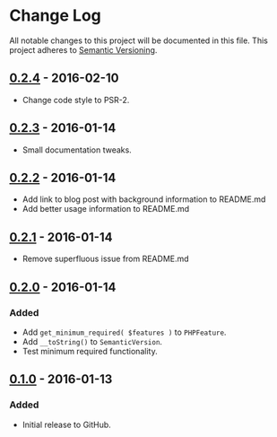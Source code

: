 # Change Log
All notable changes to this project will be documented in this file.
This project adheres to [Semantic Versioning](http://semver.org/).

## [0.2.4] - 2016-02-10
- Change code style to PSR-2.

## [0.2.3] - 2016-01-14
- Small documentation tweaks.

## [0.2.2] - 2016-01-14
- Add link to blog post with background information to README.md
- Add better usage information to README.md

## [0.2.1] - 2016-01-14
- Remove superfluous issue from README.md

## [0.2.0] - 2016-01-14
### Added
- Add `get_minimum_required( $features )` to `PHPFeature`.
- Add `__toString()` to `SemanticVersion`.
- Test minimum required functionality.

## [0.1.0] - 2016-01-13
### Added
- Initial release to GitHub.

[0.2.4]: https://github.com/brightnucleus/phpfeature/compare/v0.2.3...v0.2.4
[0.2.3]: https://github.com/brightnucleus/phpfeature/compare/v0.2.2...v0.2.3
[0.2.2]: https://github.com/brightnucleus/phpfeature/compare/v0.2.1...v0.2.2
[0.2.1]: https://github.com/brightnucleus/phpfeature/compare/v0.2.0...v0.2.1
[0.2.0]: https://github.com/brightnucleus/phpfeature/compare/v0.1.0...v0.2.0
[0.1.0]: https://github.com/brightnucleus/phpfeature/compare/v0.0.0...v0.1.0
